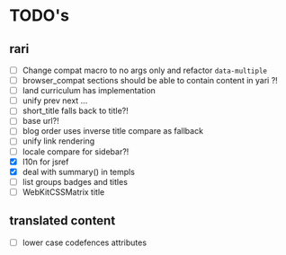 # TODO's

## rari
- [ ] Change compat macro to no args only and refactor `data-multiple`
- [ ] browser_compat sections should be able to contain content in yari ?!
- [ ] land curriculum has implementation
- [ ] unify prev next ...
- [ ] short_title falls back to title?!
- [ ] base url?!
- [ ] blog order uses inverse title compare as fallback
- [ ] unify link rendering
- [ ] locale compare for sidebar?!
- [x] l10n for jsref
- [x] deal with summary() in templs
- [ ] list groups badges and titles
- [ ] WebKitCSSMatrix title

## translated content

- [ ] lower case codefences attributes
